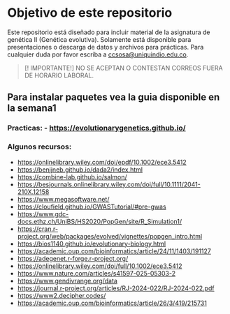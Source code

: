 # Objetivo de este repositorio
Este repositorio está diseñado para incluir material de la asignatura de genética II (Genética evolutiva). Solamente está disponible para presentaciones o descarga de datos y archivos para prácticas. 
Para cualquier duda por favor escriba a ccsosa@uniquindio.edu.co.

> [! IMPORTANTE!] NO SE ACEPTAN O CONTESTAN CORREOS FUERA DE HORARIO LABORAL. 

## Para instalar paquetes vea la guia disponible en la semana1

### Practicas: - https://evolutionarygenetics.github.io/

### Algunos recursos:
- https://onlinelibrary.wiley.com/doi/epdf/10.1002/ece3.5412
- https://benjjneb.github.io/dada2/index.html
- https://combine-lab.github.io/salmon/
- https://besjournals.onlinelibrary.wiley.com/doi/full/10.1111/2041-210X.12158
- https://www.megasoftware.net/
- https://cloufield.github.io/GWASTutorial/#pre-gwas
- https://www.gdc-docs.ethz.ch/UniBS/HS2020/PopGen/site/R_Simulation1/
- https://cran.r-project.org/web/packages/evolved/vignettes/popgen_intro.html
- https://bios1140.github.io/evolutionary-biology.html
- https://academic.oup.com/bioinformatics/article/24/11/1403/191127
- https://adegenet.r-forge.r-project.org/
- https://onlinelibrary.wiley.com/doi/full/10.1002/ece3.5412
- https://www.nature.com/articles/s41597-025-05303-2
- https://www.gendivrange.org/data
- https://journal.r-project.org/articles/RJ-2024-022/RJ-2024-022.pdf
- https://www2.decipher.codes/
- https://academic.oup.com/bioinformatics/article/26/3/419/215731
